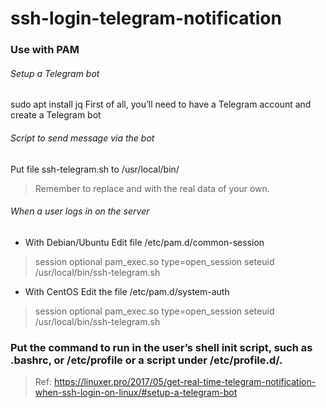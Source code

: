 # ssh-login-telegram-notification
### Use with PAM
###### Setup a Telegram bot
sudo apt install jq
First of all, you’ll need to have a Telegram account and create a Telegram bot
###### Script to send message via the bot
Put file ssh-telegram.sh to /usr/local/bin/
> Remember to replace <your bot token> and <your chat ID> with the real data of your own.
###### When a user logs in on the server
* With Debian/Ubuntu
Edit file /etc/pam.d/common-session
> session optional pam_exec.so type=open_session seteuid /usr/local/bin/ssh-telegram.sh
* With CentOS
Edit the file /etc/pam.d/system-auth
> session optional pam_exec.so type=open_session seteuid /usr/local/bin/ssh-telegram.sh

### Put the command to run in the user’s shell init script, such as .bashrc, or /etc/profile or a script under /etc/profile.d/.

> Ref: https://linuxer.pro/2017/05/get-real-time-telegram-notification-when-ssh-login-on-linux/#setup-a-telegram-bot
